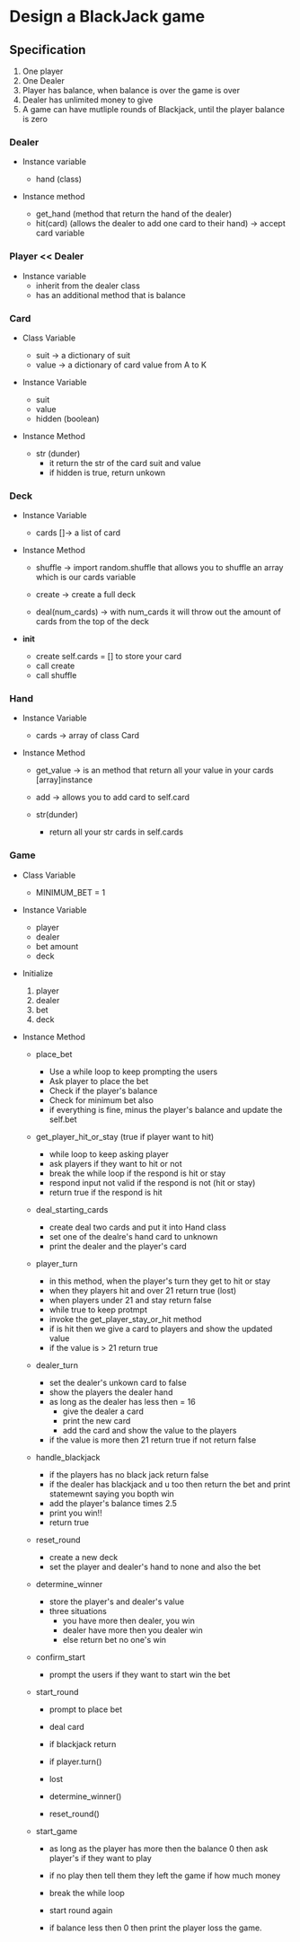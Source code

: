 # Design a BlackJack game 

## Specification
1. One player 
2. One Dealer
3. Player has balance, when balance is over the game is over
4. Dealer has unlimited money to give
5. A game can have mutliple rounds of Blackjack, until the player balance is zero

### Dealer
- Instance variable
    - hand (class)

- Instance method
    - get_hand (method that return the hand of the dealer)
    - hit(card) (allows the dealer to add one card to their hand) -> accept card variable

### Player << Dealer
- Instance variable
    - inherit from the dealer class
    - has an additional method that is balance

### Card
- Class Variable
    - suit -> a dictionary of suit
    - value -> a dictionary of card value from A to K
- Instance Variable
    - suit
    - value
    - hidden (boolean)

- Instance Method
    - str (dunder)
        - it return the str of the card suit and value
        - if hidden is true, return unkown

### Deck
- Instance Variable
    - cards []-> a list of card

- Instance Method
    - shuffle -> import random.shuffle that allows you to shuffle an array which is our cards variable

    - create -> create a full deck 

    - deal(num_cards) -> with num_cards it will throw out the amount of cards from the top of the deck

- __init__
    - create self.cards = [] to store your card
    - call create
    - call shuffle

### Hand
- Instance Variable
    - cards -> array of class Card

- Instance Method
    - get_value -> is an method that return all your value in your cards [array]instance
    - add -> allows you to add card to self.card
    
    - str(dunder)
        - return all your str cards in self.cards  

### Game
- Class Variable
    - MINIMUM_BET = 1
- Instance Variable
    - player
    - dealer
    - bet amount
    - deck

- Initialize 
    1. player
    2. dealer
    3. bet 
    4. deck


- Instance Method
    - place_bet
        - Use a while loop to keep prompting the users
        - Ask player to place the bet
        - Check if the player's balance 
        - Check for minimum bet also
        - if everything is fine, minus the player's balance and update the self.bet

    - get_player_hit_or_stay (true if player want to hit)
        - while loop to keep asking player
        - ask players if they want to hit or not
        - break the while loop if the respond is hit or stay
        - respond input not valid if the respond is not (hit or stay)
        - return true if the respond is hit
    - deal_starting_cards
        - create deal two cards and put it into Hand class
        - set one of the dealre's hand card to unknown
        - print the dealer and the player's card
    - player_turn
        - in this method, when the player's turn they get to hit or stay
        - when they players hit and over 21 return true (lost)
        - when players under 21 and stay return false
        - while true to keep protmpt
        - invoke the get_player_stay_or_hit method
        - if is hit then we give a card to players and show the updated value
        - if the value is > 21 return true
    - dealer_turn
        - set the dealer's unkown card to false
        - show the players the dealer hand
        - as long as the dealer has less then = 16
            - give the dealer a card
            - print the new card
            - add the card and show the value to the players
        - if the value is more then 21 return true if not return false
    - handle_blackjack
        - if the players has no black jack return false
        - if the dealer has blackjack and u too  then return the bet and print statemewnt saying you bopth win
        - add the player's balance times 2.5 
        - print you win!!
        - return true
    - reset_round
        - create a new deck 
        - set the player and dealer's hand to none and also the bet
    - determine_winner
        - store the player's and dealer's value
        - three situations
            - you have more then dealer, you win
            - dealer have more then you dealer win
            - else return bet no one's win
    - confirm_start
        - prompt the users if they want to start win the bet
    - start_round
        - prompt to place bet
        - deal card
        - if blackjack return
        - if player.turn()
        - lost

        - determine_winner()
        - reset_round()
    - start_game
        - as long as the player has more then the balance 0 then ask player's if they want to play
        - if no play then tell them they left the game if how much money
        - break the while loop
        - start round again
        
        - if balance less then 0 then print the player loss the game.
